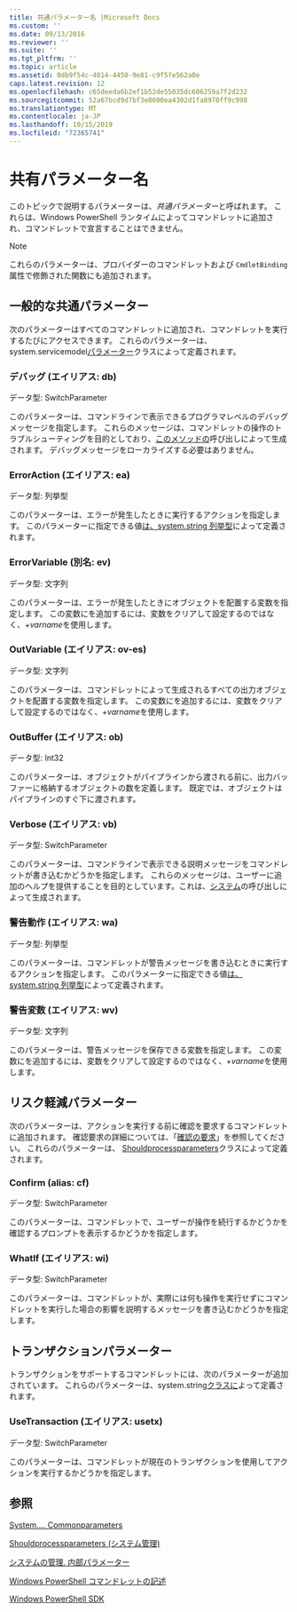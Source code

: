 ```yaml
---
title: 共通パラメーター名 |Microsoft Docs
ms.custom: ''
ms.date: 09/13/2016
ms.reviewer: ''
ms.suite: ''
ms.tgt_pltfrm: ''
ms.topic: article
ms.assetid: 0db9f54c-4014-4450-9e81-c9f5fe562a0e
caps.latest.revision: 12
ms.openlocfilehash: c65deeda6b2ef1b52de55035dc606259a7f2d232
ms.sourcegitcommit: 52a67bcd9d7bf3e8600ea4302d1fa8970ff9c998
ms.translationtype: MT
ms.contentlocale: ja-JP
ms.lasthandoff: 10/15/2019
ms.locfileid: "72365741"
---
```

# <a name="common-parameter-names"></a>共有パラメーター名

このトピックで説明するパラメーターは、*共通パラメーター*と呼ばれます。 これらは、Windows PowerShell ランタイムによってコマンドレットに追加され、コマンドレットで宣言することはできません。

> [!NOTE]
> これらのパラメーターは、プロバイダーのコマンドレットおよび `CmdletBinding` 属性で修飾された関数にも追加されます。

## <a name="general-common-parameters"></a>一般的な共通パラメーター

次のパラメーターはすべてのコマンドレットに追加され、コマンドレットを実行するたびにアクセスできます。 これらのパラメーターは、system.servicemodel[パラメーター](/dotnet/api/System.Management.Automation.Internal.CommonParameters)クラスによって定義されます。

### <a name="debug-alias-db"></a>デバッグ (エイリアス: db)

データ型: SwitchParameter

このパラメーターは、コマンドラインで表示できるプログラマレベルのデバッグメッセージを指定します。 これらのメッセージは、コマンドレットの操作のトラブルシューティングを目的としており、[このメソッドの](/dotnet/api/System.Management.Automation.Cmdlet.WriteDebug)呼び出しによって生成されます。 デバッグメッセージをローカライズする必要はありません。

### <a name="erroraction-alias-ea"></a>ErrorAction (エイリアス: ea)

データ型: 列挙型

このパラメーターは、エラーが発生したときに実行するアクションを指定します。 このパラメーターに指定できる値[は、system.string 列挙型](/dotnet/api/System.Management.Automation.ActionPreference)によって定義されます。

### <a name="errorvariable-alias-ev"></a>ErrorVariable (別名: ev)

データ型: 文字列

このパラメーターは、エラーが発生したときにオブジェクトを配置する変数を指定します。 この変数にを追加するには、変数をクリアして設定するのではなく、+*varname*を使用します。

### <a name="outvariable-alias-ov"></a>OutVariable (エイリアス: ov-es)

データ型: 文字列

このパラメーターは、コマンドレットによって生成されるすべての出力オブジェクトを配置する変数を指定します。 この変数にを追加するには、変数をクリアして設定するのではなく、+*varname*を使用します。

### <a name="outbuffer-alias-ob"></a>OutBuffer (エイリアス: ob)

データ型: Int32

このパラメーターは、オブジェクトがパイプラインから渡される前に、出力バッファーに格納するオブジェクトの数を定義します。 既定では、オブジェクトはパイプラインのすぐ下に渡されます。

### <a name="verbose-alias-vb"></a>Verbose (エイリアス: vb)

データ型: SwitchParameter

このパラメーターは、コマンドラインで表示できる説明メッセージをコマンドレットが書き込むかどうかを指定します。 これらのメッセージは、ユーザーに追加のヘルプを提供することを目的としています。これは、[システム](/dotnet/api/System.Management.Automation.Cmdlet.WriteVerbose)の呼び出しによって生成されます。

### <a name="warningaction-alias-wa"></a>警告動作 (エイリアス: wa)

データ型: 列挙型

このパラメーターは、コマンドレットが警告メッセージを書き込むときに実行するアクションを指定します。 このパラメーターに指定できる値[は、system.string 列挙型](/dotnet/api/System.Management.Automation.ActionPreference)によって定義されます。

### <a name="warningvariable-alias-wv"></a>警告変数 (エイリアス: wv)

データ型: 文字列

このパラメーターは、警告メッセージを保存できる変数を指定します。 この変数にを追加するには、変数をクリアして設定するのではなく、+*varname*を使用します。

## <a name="risk-mitigation-parameters"></a>リスク軽減パラメーター

次のパラメーターは、アクションを実行する前に確認を要求するコマンドレットに追加されます。 確認要求の詳細については、「[確認の要求](./requesting-confirmation-from-cmdlets.md)」を参照してください。 これらのパラメーターは、 [Shouldprocessparameters](/dotnet/api/System.Management.Automation.Internal.ShouldProcessParameters)クラスによって定義されます。

### <a name="confirm-alias-cf"></a>Confirm (alias: cf)

データ型: SwitchParameter

このパラメーターは、コマンドレットで、ユーザーが操作を続行するかどうかを確認するプロンプトを表示するかどうかを指定します。

### <a name="whatif-alias-wi"></a>WhatIf (エイリアス: wi)

データ型: SwitchParameter

このパラメーターは、コマンドレットが、実際には何も操作を実行せずにコマンドレットを実行した場合の影響を説明するメッセージを書き込むかどうかを指定します。

## <a name="transaction-parameters"></a>トランザクションパラメーター

トランザクションをサポートするコマンドレットには、次のパラメーターが追加されています。 これらのパラメーターは、system.string[クラスに](/dotnet/api/System.Management.Automation.Internal.TransactionParameters)よって定義されます。

### <a name="usetransaction-alias-usetx"></a>UseTransaction (エイリアス: usetx)

データ型: SwitchParameter

このパラメーターは、コマンドレットが現在のトランザクションを使用してアクションを実行するかどうかを指定します。

## <a name="see-also"></a>参照

[System.... Commonparameters](/dotnet/api/System.Management.Automation.Internal.CommonParameters)

[Shouldprocessparameters (システム管理)](/dotnet/api/System.Management.Automation.Internal.ShouldProcessParameters)

[システムの管理. 内部パラメーター](/dotnet/api/System.Management.Automation.Internal.TransactionParameters)

[Windows PowerShell コマンドレットの記述](./writing-a-windows-powershell-cmdlet.md)

[Windows PowerShell SDK](../windows-powershell-reference.md)
